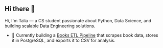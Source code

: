 ## Hi there 👋
Hi, I'm Talia — a CS student passionate about Python, Data Science, and building scalable Data Engineering solutions.

- 🔭 Currently building a [Books ETL Pipeline](https://github.com/KTalia/Books_ETL_Pipeline) that scrapes book data, stores it in PostgreSQL, and exports it to CSV for analysis.



<!--
**KTalia/KTalia** is a ✨ _special_ ✨ repository because its `README.md` (this file) appears on your GitHub profile.

Here are some ideas to get you started:

- 🔭 I’m currently working on ...
- 🌱 I’m currently learning ...
- 👯 I’m looking to collaborate on ...
- 🤔 I’m looking for help with ...
- 💬 Ask me about ...
- 📫 How to reach me: ...
- 😄 Pronouns: ...
- ⚡ Fun fact: ...
-->
